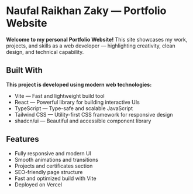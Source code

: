 # Naufal Raikhan Zaky — Portfolio Website

**Welcome to my personal Portfolio Website!**
This site showcases my work, projects, and skills as a web developer — highlighting creativity, clean design, and technical capability.

## Built With

**This project is developed using modern web technologies:**

- Vite — Fast and lightweight build tool
- React — Powerful library for building interactive UIs
- TypeScript — Type-safe and scalable JavaScript
- Tailwind CSS — Utility-first CSS framework for responsive design
- shadcn/ui — Beautiful and accessible component library

## Features

- Fully responsive and modern UI
- Smooth animations and transitions
- Projects and certificates section
- SEO-friendly page structure
- Fast and optimized build with Vite
- Deployed on Vercel